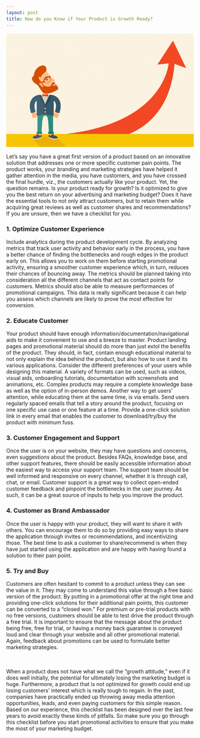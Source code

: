 ```yaml
---
layout: post
title: How do you Know if Your Product is Growth Ready?
---
```

<img style="display: block; margin: auto;" alt="Growth" title="Growth" src="/images/growth.png">
<br/>
Let’s say you have a great first version of a product based on an innovative solution that addresses one or more specific customer pain points. The product works, your branding and marketing strategies have helped it gather attention in the media, you have customers, and you have crossed the final hurdle, viz., the customers actually like your product. Yet, the question remains. Is your product ready for growth? Is it optimized to give you the best return on your advertising and marketing budget? Does it have the essential tools to not only attract customers, but to retain them while acquiring great reviews as well as customer shares and recommendations? If you are unsure, then we have a checklist for you.

### 1. Optimize Customer Experience
Include analytics during the product development cycle. By analyzing metrics that track user activity and behavior early in the process, you have a better chance of finding the bottlenecks and rough edges in the product early on. This allows you to work on them before starting promotional activity, ensuring a smoother customer experience which, in turn, reduces their chances of bouncing away. 
The metrics should be planned taking into consideration all the different channels that act as contact points for customers. Metrics should also be able to measure performances of promotional campaigns. This data is really significant because it can help you assess which channels are likely to prove the most effective for conversion.

### 2. Educate Customer
Your product should have enough information/documentation/navigational aids to make it convenient to use and a breeze to master. Product landing pages and promotional material should do more than just extol the benefits of the product. They should, in fact, contain enough educational material to not only explain the idea behind the product, but also how to use it and its various applications. Consider the different preferences of your users while designing this material. A variety of formats can be used, such as videos, visual aids, onboarding tutorials, documentation with screenshots and animations, etc. Complex products may require a complete knowledge base as well as the option of in-person demos.
Another way to get users’ attention, while educating them at the same time, is via emails. Send users regularly spaced emails that tell a story around the product, focusing on one specific use case or one feature at a time. Provide a one-click solution link in every email that enables the customer to download/try/buy the product with minimum fuss.

### 3. Customer Engagement and Support
Once the user is on your website, they may have questions and concerns, even suggestions about the product. Besides FAQs, knowledge base, and other support features, there should be easily accessible information about the easiest way to access your support team.  The support team should be well informed and responsive on every channel, whether it is through call, chat, or email. Customer support is a great way to collect open-ended customer feedback and pinpoint the bottlenecks in the user journey. As such, it can be a great source of inputs to help you improve the product.

### 4. Customer as Brand Ambassador
Once the user is happy with your product, they will want to share it with others. You can encourage them to do so by providing easy ways to share the application through invites or recommendations, and incentivizing those. The best time to ask a customer to share/recommend is when they have just started using the application and are happy with having found a solution to their pain point.

### 5. Try and Buy
Customers are often hesitant to commit to a product unless they can see the value in it. They may come to understand this value through a free basic version of the product. By putting in a promotional offer at the right time and providing one-click solutions for their additional pain points, this customer can be converted to a “closed won.” For premium or pre-trial products with no free versions, customers should be able to test drive the product through a free trial. It is important to ensure that the message about the product being free, free for trial, or having a money back guarantee is conveyed loud and clear through your website and all other promotional material. Again, feedback about promotions can be used to formulate better marketing strategies.


<br/>
<br/>
When a product does not have what we call the “growth attitude,” even if it does well initially, the potential for ultimately losing the marketing budget is huge. Furthermore, a product that is not optimized for growth could end up losing customers’ interest which is really tough to regain. In the past, companies have practically ended up throwing away media attention opportunities, leads, and even paying customers for this simple reason. Based on our experience, this checklist has been designed over the last few years to avoid exactly these kinds of pitfalls. So make sure you go through this checklist before you start promotional activities to ensure that you make the most of your marketing budget.

